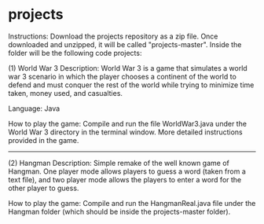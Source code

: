 # projects
Instructions: Download the projects repository as a zip file. Once downloaded and unzipped, it will be called "projects-master". Inside the folder will be the following code projects:

(1) World War 3
Description: World War 3 is a game that simulates a world war 3 scenario in which the player chooses a continent of the world
to defend and must conquer the rest of the world while trying to minimize time taken, money used, and casualties.

Language: Java

How to play the game: 
Compile and run the file WorldWar3.java under the World War 3 directory in the terminal window. More detailed instructions provided in the game.

------------------------------------------------------------------------------------------------------------------------------
(2) Hangman
Description: Simple remake of the well known game of Hangman. One player mode allows players to guess a word (taken from a text file), and two player mode allows the players to enter a word for the other player to guess.

How to play the game: 
Compile and run the HangmanReal.java file under the Hangman folder (which should be inside the projects-master folder). 

